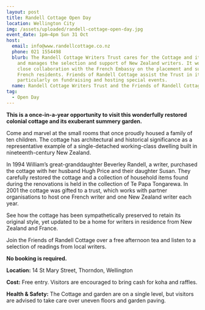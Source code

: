 ```yaml
---
layout: post
title: Randell Cottage Open Day
location: Wellington City
img: /assets/uploaded/randell-cottage-open-day.jpg
event_date: 1pm–4pm Sun 31 Oct
host:
  email: info@www.randellcottage.co.nz
  phone: 021 1554498
  blurb: The Randell Cottage Writers Trust cares for the Cottage and its garden,
    and manages the selection and support of New Zealand writers. It works in
    close collaboration with the French Embassy on the placement and support of
    French residents. Friends of Randell Cottage assist the Trust in its role,
    particularly on fundraising and hosting special events.
  name: Randell Cottage Writers Trust and the Friends of Randell Cottage
tag:
  - Open Day
---
```

**This is a once-in-a-year opportunity to visit this wonderfully restored colonial cottage and its exuberant summery garden.** 

Come and marvel at the small rooms that once proudly housed a family of ten children. The cottage has architectural and historical significance as a representative example of a single-detached working-class dwelling built in nineteenth-century New Zealand.

In 1994 William’s great-granddaughter Beverley Randell, a writer, purchased the cottage with her husband Hugh Price and their daughter Susan. They carefully restored the cottage and a collection of household items found during the renovations is held in the collection of Te Papa Tongarewa. In 2001 the cottage was gifted to a trust, which works with partner organisations to host one French writer and one New Zealand writer each year.

See how the cottage has been sympathetically preserved to retain its original style, yet updated to be a home for writers in residence from New Zealand and France. 

Join the Friends of Randell Cottage over a free afternoon tea and listen to a selection of readings from local writers.

**No booking is required.** 

**Location:** 14 St Mary Street, Thorndon, Wellington

**Cost:** Free entry. Visitors are encouraged to bring cash for koha and raffles.

**Health & Safety:** The Cottage and garden are on a single level, but visitors are advised to take care over uneven floors and garden paving.